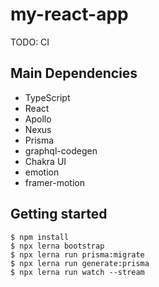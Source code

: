 # my-react-app

TODO: CI

## Main Dependencies

- TypeScript
- React
- Apollo
- Nexus
- Prisma
- graphql-codegen
- Chakra UI
- emotion
- framer-motion

## Getting started

```shell
$ npm install
$ npx lerna bootstrap
$ npx lerna run prisma:migrate
$ npx lerna run generate:prisma
$ npx lerna run watch --stream
```

